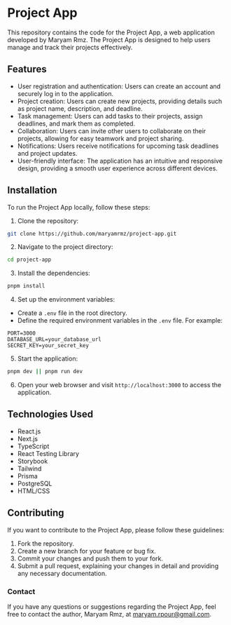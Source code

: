 # Project App

This repository contains the code for the Project App, a web application developed by Maryam Rmz. The Project App is designed to help users manage and track their projects effectively.

## Features

- User registration and authentication: Users can create an account and securely log in to the application.
- Project creation: Users can create new projects, providing details such as project name, description, and deadline.
- Task management: Users can add tasks to their projects, assign deadlines, and mark them as completed.
- Collaboration: Users can invite other users to collaborate on their projects, allowing for easy teamwork and project sharing.
- Notifications: Users receive notifications for upcoming task deadlines and project updates.
- User-friendly interface: The application has an intuitive and responsive design, providing a smooth user experience across different devices.

## Installation

To run the Project App locally, follow these steps:

1. Clone the repository:

```bash
git clone https://github.com/maryamrmz/project-app.git
```

2. Navigate to the project directory:

```bash
cd project-app
```

3. Install the dependencies:

```bash
pnpm install
```

4. Set up the environment variables:

- Create a `.env` file in the root directory.
- Define the required environment variables in the `.env` file. For example:

```plaintext
PORT=3000
DATABASE_URL=your_database_url
SECRET_KEY=your_secret_key
```

5. Start the application:

```bash
pnpm dev || pnpm run dev
```

6. Open your web browser and visit `http://localhost:3000` to access the application.

## Technologies Used

- React.js
- Next.js
- TypeScript
- React Testing Library
- Storybook
- Tailwind
- Prisma
- PostgreSQL
- HTML/CSS

## Contributing

If you want to contribute to the Project App, please follow these guidelines:

1. Fork the repository.
2. Create a new branch for your feature or bug fix.
3. Commit your changes and push them to your fork.
4. Submit a pull request, explaining your changes in detail and providing any necessary documentation.

### Contact

If you have any questions or suggestions regarding the Project App, feel free to contact the author, Maryam Rmz, at maryam.rpour@gmail.com.

